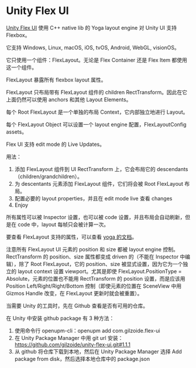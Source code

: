 # Unity Flex UI

[Unity Flex UI](https://github.com/gilzoide/unity-flex-ui) 使用 C++ native lib 的 Yoga layout engine 对 Unity UI 支持 Flexbox。

它支持 Windows, Linux, macOS, iOS, tvOS, Android, WebGL, visionOS。

它只使用一个组件：FlexLayout。无论是 Flex Container 还是 Flex Item 都使用这一个组件。

FlexLayout 暴露所有 flexbox layout 属性。

FlexLayout 只布局带有 FlexLayout 组件的 children RectTransform。因此在它上面仍然可以使用 anchors 和其他 Layout Elements。

每个 Root FlexLayout 是一个单独的布局 Context，它内部独立地进行 Layout。

每个 FlexLayout Object 可以设置一个 layout engine 配置，FlexLayoutConfig assets。

Flex UI 支持 edit mode 的 Live Updates。

用法：

1. 添加 FlexLayout 组件到 UI RectTransform 上，它会布局它的 descendants（children/grandchildren）。
2. 为 descentants 元素添加 FlexLayout 组件，它们将会被 Root FlexLayout 布局。
3. 配置必要的 layout properties，并且在 edit mode live 查看 changes
4. Enjoy

所有属性可以被 Inspector 设置，也可以被 code 设置，并且布局会自动刷新，但是在 code 中，layout 每帧只会被计算一次。

要查看 FlexLayout 支持的属性，可以查看 [yoga 的文档](https://yogalayout.dev)。

注意所有 FlexLayout UI 元素的 position 和 size 都被 layout engine 控制。RectTransform 的 position、size 属性都变成 driven 的（不能在 Inspector 中编辑），除了 Root FlexLayout，它的 position、size 被显式设置，因为它为一个独立的 layout context 设置 viewport。尤其是即使 FlexLayout.PositionType = Absolute，元素的位置也不能用 RectTransform 的 position 设置，而是应该用 Position Left/Right/Right/Bottom 控制（即使元素的位置在 SceneView 中用 Gizmos Handle 改变，在 FlexLayout 更新时就会被重置）。

当需要 Unity 的工具时，先在 Github 查看是否有可用的仓库。

在 Unity 中安装 github package 有 3 种方法：

1. 使用命令行 openupm-cli：openupm add com.gilzoide.flex-ui
2. 在 Unity Package Manager 中用 git url 安装：https://github.com/gilzoide/unity-flex-ui.git#1.1.1
3. 从 github 将仓库下载到本地，然后在 Unity Package Manager 选择 Add package from disk，然后选择本地仓库中的 package.json
